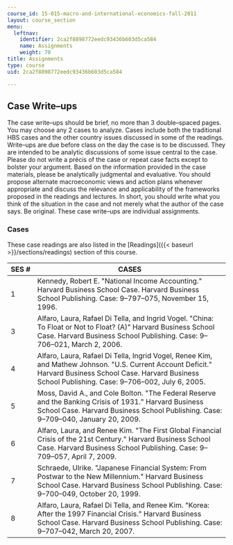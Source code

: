 ```yaml
---
course_id: 15-015-macro-and-international-economics-fall-2011
layout: course_section
menu:
  leftnav:
    identifier: 2ca2f8898772eedc93436b603d5ca584
    name: Assignments
    weight: 70
title: Assignments
type: course
uid: 2ca2f8898772eedc93436b603d5ca584

---
```


Case Write–ups
--------------

The case write–ups should be brief, no more than 3 double–spaced pages. You may choose any 2 cases to analyze. Cases include both the traditional HBS cases and the other country issues discussed in some of the readings. Write–ups are due before class on the day the case is to be discussed. They are intended to be analytic discussions of some issue central to the case. Please do not write a précis of the case or repeat case facts except to bolster your argument. Based on the information provided in the case materials, please be analytically judgmental and evaluative. You should propose alternate macroeconomic views and action plans whenever appropriate and discuss the relevance and applicability of the frameworks proposed in the readings and lectures. In short, you should write what you think of the situation in the case and not merely what the author of the case says. Be original. These case write–ups are individual assignments.

### Cases

These case readings are also listed in the [Readings]({{< baseurl >}}/sections/readings) section of this course.

| SES # | CASES |
| --- | --- |
| 1 | Kennedy, Robert E. "National Income Accounting." Harvard Business School Case. Harvard Business School Publishing. Case: 9–797–075, November 15, 1996. |
| 3 | Alfaro, Laura, Rafael Di Tella, and Ingrid Vogel. "China: To Float or Not to Float? (A)" Harvard Business School Case. Harvard Business School Publishing. Case: 9–706–021, March 2, 2006. |
| 4 | Alfaro, Laura, Rafael Di Tella, Ingrid Vogel, Renee Kim, and Mathew Johnson. "U.S. Current Account Deficit." Harvard Business School Case. Harvard Business School Publishing. Case: 9–706–002, July 6, 2005. |
| 5 | Moss, David A., and Cole Bolton. "The Federal Reserve and the Banking Crisis of 1931." Harvard Business School Case. Harvard Business School Publishing. Case: 9–709–040, January 20, 2009. |
| 6 | Alfaro, Laura, and Renee Kim. "The First Global Financial Crisis of the 21st Century." Harvard Business School Case. Harvard Business School Publishing. Case: 9–709–057, April 7, 2009. |
| 7 | Schraede, Ulrike. "Japanese Financial System: From Postwar to the New Millennium." Harvard Business School Case. Harvard Business School Publishing. Case: 9–700–049, October 20, 1999. |
| 8 | Alfaro, Laura, Rafael Di Tella, and Renee Kim. "Korea: After the 1997 Financial Crisis." Harvard Business School Case. Harvard Business School Publishing. Case: 9–707–042, March 20, 2007.